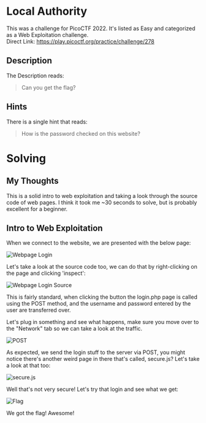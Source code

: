 # Local Authority
This was a challenge for PicoCTF 2022.  It's listed as Easy and categorized as a Web Exploitation challenge.  
Direct Link: https://play.picoctf.org/practice/challenge/278

## Description
The Description reads:
> Can you get the flag?

## Hints
There is a single hint that reads:
> How is the password checked on this website?

# Solving
## My Thoughts
This is a solid intro to web exploitation and taking a look through the source code of web pages.
I think it took me ~30 seconds to solve, but is probably excellent for a beginner.

## Intro to Web Exploitation
When we connect to the website, we are presented with the below page:

![Webpage Login](https://github.com/user-attachments/assets/bcd255fb-7861-4a13-8553-235824672803)

Let's take a look at the source code too, we can do that by right-clicking on the page and clicking 'inspect':

![Webpage Login Source](https://github.com/user-attachments/assets/7edff111-c6bc-4147-bd55-451500bd5e6a)

This is fairly standard, when clicking the button the login.php page is called using the POST method, and the username and password entered by the user are transferred over.

Let's plug in something and see what happens, make sure you move over to the "Network" tab so we can take a look at the traffic.

![POST](https://github.com/user-attachments/assets/73a7ce9b-d52d-423a-9cac-83db9841565b)

As expected, we send the login stuff to the server via POST, you might notice there's another weird page in there that's called, secure.js?  Let's take a look at that too:

![secure.js](https://github.com/user-attachments/assets/7fe7aa57-1306-4d9b-ae26-519b843499e9)

Well that's not very secure!  Let's try that login and see what we get:

![Flag](https://github.com/user-attachments/assets/89327f02-05bf-4588-8d96-23f0f0f67595)

We got the flag! Awesome!







